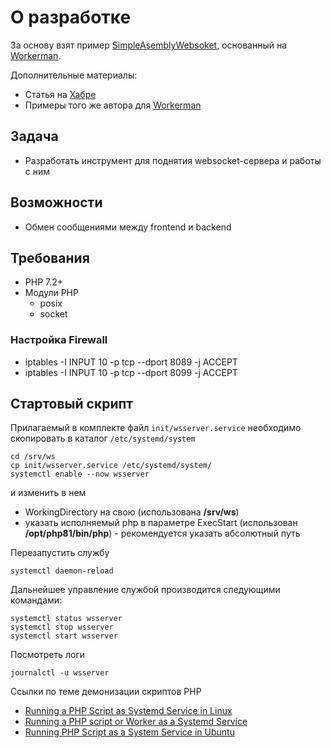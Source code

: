# О разработке
За основу взят пример [SimpleAsemblyWebsoket](https://gitlab.com/DmitriyProgrammer/simpleasemblywebsoket), основанный на [Workerman](https://github.com/walkor/workerman).

Дополнительные материалы:
- Статья на [Хабре](https://habr.com/ru/articles/331462/)
- Примеры того же автора для [Workerman](https://github.com/morozovsk/workerman-examples)

## Задача
- Разработать инструмент для поднятия websocket-сервера и работы с ним

## Возможности
- Обмен сообщениями между frontend и backend

## Требования

- PHP 7.2+
- Модули PHP
    - posix
    - socket

### Настройка Firewall

- iptables -I INPUT 10 -p tcp --dport 8089 -j ACCEPT
- iptables -I INPUT 10 -p tcp --dport 8099 -j ACCEPT


## Стартовый скрипт

Прилагаемый в комплекте файл `init/wsserver.service` необходимо скопировать в каталог `/etc/systemd/system`

```shell
cd /srv/ws
cp init/wsserver.service /etc/systemd/system/
systemctl enable --now wsserver
```

и изменить в нем 
- WorkingDirectory на свою (использована **/srv/ws**)
- указать исполняемый php в параметре ExecStart (использован **/opt/php81/bin/php**) - рекомендуется указать абсолютный путь

Перезапустить службу

```shell
systemctl daemon-reload 
```

Дальнейшее управление службой производится следующими командами:
```shell
systemctl status wsserver
systemctl stop wsserver
systemctl start wsserver
```

Посмотреть логи
```shell
journalctl -u wsserver
```

Ссылки по теме демонизации скриптов PHP

- [Running a PHP Script as Systemd Service in Linux](https://tecadmin.net/running-a-php-script-as-systemd-service-in-linux/)
- [Running a PHP script or Worker as a Systemd Service](https://dev.to/iam_krishnan/running-a-php-script-or-worker-as-a-systemd-service-pf7?ysclid=ly1v6zcsfe510858305)
- [Running PHP Script as a System Service in Ubuntu](https://maslosoft.com/blog/2019/07/10/running-php-script-as-a-system-service-in-ubuntu/)